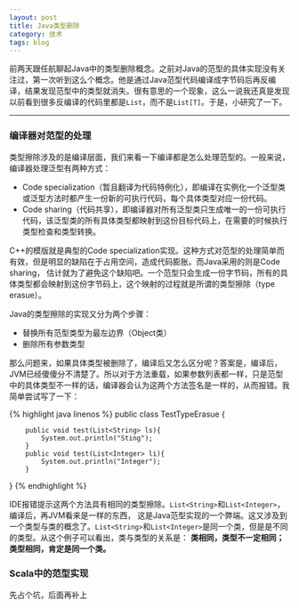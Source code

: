 ```yaml
---
layout: post
title: Java类型删除
category: 技术
tags: blog
---
```


前两天跟任航聊起Java中的类型删除概念。之前对Java的范型的具体实现没有关注过，第一次听到这么个概念。他是通过Java范型代码编译成字节码后再反编译，结果发现范型中的类型就消失。很有意思的一个现象，这么一说我还真是发现以前看到很多反编译的代码里都是`List`，而不是`List[T]`。于是，小研究了一下。

---

### 编译器对范型的处理
类型擦除涉及的是编译层面，我们来看一下编译都是怎么处理范型的。一般来说，编译器处理泛型有两种方式：
 
 - Code specialization（暂且翻译为代码特例化），即编译在实例化一个泛型类或泛型方法时都产生一份新的可执行代码，每个具体类型对应一份代码。
 - Code sharing（代码共享），即编译器对所有泛型类只生成唯一的一份可执行代码，该泛型类的所有具体类型都映射到这份目标代码上，在需要的时候执行类型检查和类型转换。

 C++的模版就是典型的Code specialization实现。这种方式对范型的处理简单而有效，但是明显的缺陷在于占用空间，造成代码膨胀。而Java采用的则是Code sharing， 估计就为了避免这个缺陷吧。一个范型只会生成一份字节码，所有的具体类型都会映射到这份字节码上，这个映射的过程就是所谓的类型擦除（type erasue）。

 Java的类型擦除的实现又分为两个步骤：

 - 替换所有范型类型为最左边界（Object类） 
 - 删除所有参数类型

 那么问题来，如果具体类型被删除了，编译后又怎么区分呢？答案是，编译后，JVM已经傻傻分不清楚了。所以对于方法重载，如果参数列表都一样，只是范型中的具体类型不一样的话，编译器会认为这两个方法签名是一样的，从而报错。我简单尝试写了一下： 

{% highlight java linenos %}
public class TestTypeErasue {

        public void test(List<String> ls){
            System.out.println("Sting");
        }
        public void test(List<Integer> li){
            System.out.println("Integer");
        }

}
{% endhighlight %}

 IDE报错提示这两个方法具有相同的类型擦除。`List<String>`和`List<Integer>`， 编译后，再JVM看来是一样的东西， 这是Java范型实现的一个弊端。这又涉及到一个类型与类的概念了。`List<String>`和`List<Integer>`是同一个类，但是是不同的类型。从这个例子可以看出，类与类型的关系是： **类相同，类型不一定相同；类型相同，肯定是同一个类。**

 ### Scala中的范型实现
 先占个坑，后面再补上